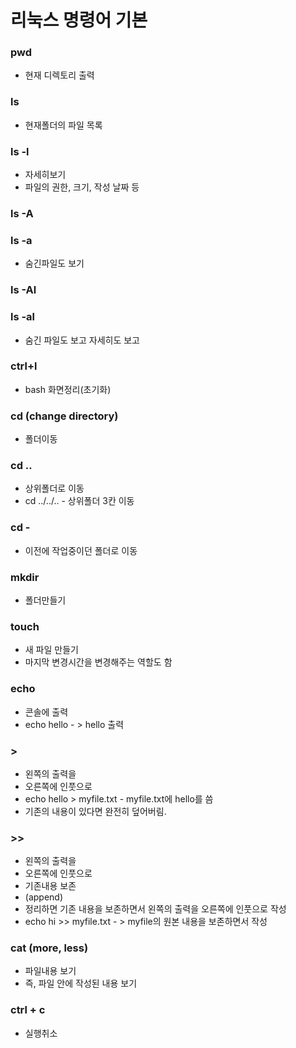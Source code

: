# 리눅스 명령어 기본
### pwd
* 현재 디렉토리 출력

### ls
* 현재폴더의 파일 목록

### ls -l
* 자세히보기
* 파일의 권한, 크기, 작성 날짜 등

### ls -A
### ls -a
* 숨긴파일도 보기

### ls -Al
### ls -al
* 숨긴 파일도 보고 자세히도 보고

### ctrl+l
* bash 화면정리(초기화)

### cd (change directory)
* 폴더이동 

### cd ..
* 상위폴더로 이동
* cd ../../.. - 상위폴더 3칸 이동

### cd -
* 이전에 작업중이던 폴더로 이동

### mkdir
* 폴더만들기

### touch
* 새 파일 만들기
* 마지막 변경시간을 변경해주는 역할도 함

### echo
* 콘솔에 출력
* echo hello - > hello 출력

### >
* 왼쪽의 출력을
* 오른쪽에 인풋으로
* echo hello > myfile.txt - myfile.txt에 hello를 씀
* 기존의 내용이 있다면 완전히 덮어버림.

### >>
* 왼쪽의 출력을
* 오른쪽에 인풋으로
* 기존내용 보존
* (append)
* 정리하면 기존 내용을 보존하면서 왼쪽의 출력을 오른쪽에 인풋으로 작성
* echo hi >> myfile.txt - > myfile의 원본 내용을 보존하면서 작성

### cat (more, less)
* 파일내용 보기
* 즉, 파일 안에 작성된 내용 보기

### ctrl + c
* 실행취소